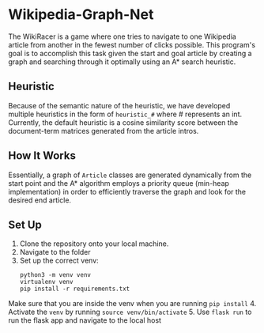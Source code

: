 # Wikipedia-Graph-Net

The WikiRacer is a game where one tries to navigate to one 
Wikipedia article from another in the fewest number of clicks 
possible. This program's goal is to accomplish this task given 
the start and goal article by creating a graph and searching 
through it optimally using an A* search heuristic.

## Heuristic
Because of the semantic nature of the heuristic, we have 
developed multiple heuristics in the form of ```heuristic_#``` 
where # represents an int. Currently, the default heuristic is
a cosine similarity score between the document-term matrices 
generated from the article intros. 

## How It Works
Essentially, a graph of ```Article``` classes are generated 
dynamically from the start point and the A* algorithm employs
a priority queue (min-heap implementation) in order to 
efficiently traverse the graph and look for the desired end 
article.

## Set Up
1. Clone the repository onto your local machine.
2. Navigate to the folder
3. Set up the correct venv:
   ```
   python3 -m venv venv
   virtualenv venv
   pip install -r requirements.txt
   ```
  Make sure that you are inside the venv when you are running ```pip install```
4. Activate the ```venv``` by running ```source venv/bin/activate```
5. Use ```flask run``` to run the flask app and navigate to the local host
    
